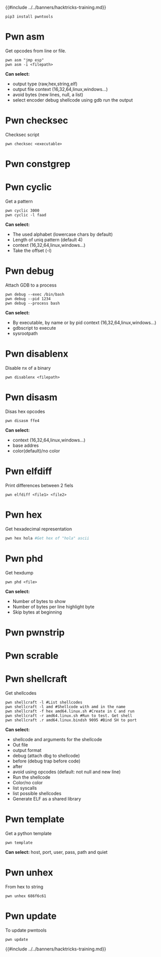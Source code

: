{{#include ../../banners/hacktricks-training.md}}

```
pip3 install pwntools
```

# Pwn asm

Get opcodes from line or file.

```
pwn asm "jmp esp"
pwn asm -i <filepath>
```

**Can select:**

- output type (raw,hex,string,elf)
- output file context (16,32,64,linux,windows...)
- avoid bytes (new lines, null, a list)
- select encoder debug shellcode using gdb run the output

# **Pwn checksec**

Checksec script

```
pwn checksec <executable>
```

# Pwn constgrep

# Pwn cyclic

Get a pattern

```
pwn cyclic 3000
pwn cyclic -l faad
```

**Can select:**

- The used alphabet (lowercase chars by default)
- Length of uniq pattern (default 4)
- context (16,32,64,linux,windows...)
- Take the offset (-l)

# Pwn debug

Attach GDB to a process

```
pwn debug --exec /bin/bash
pwn debug --pid 1234
pwn debug --process bash
```

**Can select:**

- By executable, by name or by pid context (16,32,64,linux,windows...)
- gdbscript to execute
- sysrootpath

# Pwn disablenx

Disable nx of a binary

```
pwn disablenx <filepath>
```

# Pwn disasm

Disas hex opcodes

```
pwn disasm ffe4
```

**Can select:**

- context (16,32,64,linux,windows...)
- base addres
- color(default)/no color

# Pwn elfdiff

Print differences between 2 fiels

```
pwn elfdiff <file1> <file2>
```

# Pwn hex

Get hexadecimal representation

```bash
pwn hex hola #Get hex of "hola" ascii
```

# Pwn phd

Get hexdump

```
pwn phd <file>
```

**Can select:**

- Number of bytes to show
- Number of bytes per line highlight byte
- Skip bytes at beginning

# Pwn pwnstrip

# Pwn scrable

# Pwn shellcraft

Get shellcodes

```
pwn shellcraft -l #List shellcodes
pwn shellcraft -l amd #Shellcode with amd in the name
pwn shellcraft -f hex amd64.linux.sh #Create in C and run
pwn shellcraft -r amd64.linux.sh #Run to test. Get shell
pwn shellcraft .r amd64.linux.bindsh 9095 #Bind SH to port
```

**Can select:**

- shellcode and arguments for the shellcode
- Out file
- output format
- debug (attach dbg to shellcode)
- before (debug trap before code)
- after
- avoid using opcodes (default: not null and new line)
- Run the shellcode
- Color/no color
- list syscalls
- list possible shellcodes
- Generate ELF as a shared library

# Pwn template

Get a python template

```
pwn template
```

**Can select:** host, port, user, pass, path and quiet

# Pwn unhex

From hex to string

```
pwn unhex 686f6c61
```

# Pwn update

To update pwntools

```
pwn update
```

{{#include ../../banners/hacktricks-training.md}}
